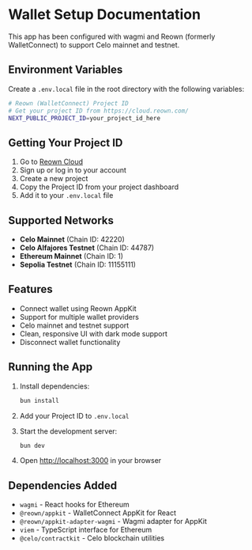 # Wallet Setup Documentation

This app has been configured with wagmi and Reown (formerly WalletConnect) to support Celo mainnet and testnet.

## Environment Variables

Create a `.env.local` file in the root directory with the following variables:

```bash
# Reown (WalletConnect) Project ID
# Get your project ID from https://cloud.reown.com/
NEXT_PUBLIC_PROJECT_ID=your_project_id_here
```

## Getting Your Project ID

1. Go to [Reown Cloud](https://cloud.reown.com/)
2. Sign up or log in to your account
3. Create a new project
4. Copy the Project ID from your project dashboard
5. Add it to your `.env.local` file

## Supported Networks

- **Celo Mainnet** (Chain ID: 42220)
- **Celo Alfajores Testnet** (Chain ID: 44787)
- **Ethereum Mainnet** (Chain ID: 1)
- **Sepolia Testnet** (Chain ID: 11155111)

## Features

- Connect wallet using Reown AppKit
- Support for multiple wallet providers
- Celo mainnet and testnet support
- Clean, responsive UI with dark mode support
- Disconnect wallet functionality

## Running the App

1. Install dependencies:

   ```bash
   bun install
   ```

2. Add your Project ID to `.env.local`

3. Start the development server:

   ```bash
   bun dev
   ```

4. Open [http://localhost:3000](http://localhost:3000) in your browser

## Dependencies Added

- `wagmi` - React hooks for Ethereum
- `@reown/appkit` - WalletConnect AppKit for React
- `@reown/appkit-adapter-wagmi` - Wagmi adapter for AppKit
- `viem` - TypeScript interface for Ethereum
- `@celo/contractkit` - Celo blockchain utilities
